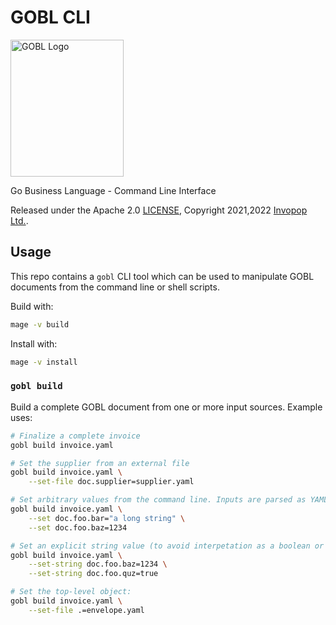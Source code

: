 # GOBL CLI

<img src="https://github.com/invopop/gobl/blob/main/gobl_logo_black_rgb.svg?raw=true" width="181" height="219" alt="GOBL Logo">

Go Business Language - Command Line Interface

Released under the Apache 2.0 [LICENSE](https://github.com/invopop/gobl/blob/main/LICENSE), Copyright 2021,2022 [Invopop Ltd.](https://invopop.com).

## Usage

This repo contains a `gobl` CLI tool which can be used to manipulate GOBL documents from the command line or shell scripts.

Build with:

```sh
mage -v build
```

Install with:

```sh
mage -v install
```

### `gobl build`

Build a complete GOBL document from one or more input sources. Example uses:

```sh
# Finalize a complete invoice
gobl build invoice.yaml

# Set the supplier from an external file
gobl build invoice.yaml \
    --set-file doc.supplier=supplier.yaml

# Set arbitrary values from the command line. Inputs are parsed as YAML.
gobl build invoice.yaml \
    --set doc.foo.bar="a long string" \
    --set doc.foo.baz=1234

# Set an explicit string value (to avoid interpetation as a boolean or number)
gobl build invoice.yaml \
    --set-string doc.foo.baz=1234 \
    --set-string doc.foo.quz=true

# Set the top-level object:
gobl build invoice.yaml \
    --set-file .=envelope.yaml
```
